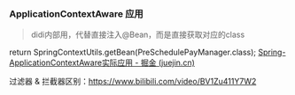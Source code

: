 ### ApplicationContextAware 应用
> didi内部用，代替直接注入@Bean，而是直接获取对应的class

return SpringContextUtils.getBean(PreSchedulePayManager.class);
[Spring- ApplicationContextAware实际应用 - 掘金 (juejin.cn)](https://juejin.cn/post/6930502287689252877)

过滤器 & 拦截器区别：https://www.bilibili.com/video/BV1Zu411Y7W2